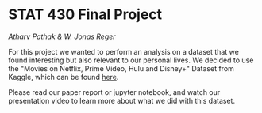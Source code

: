 # STAT 430 Final Project
_Atharv Pathak & W. Jonas Reger_

For this project we wanted to perform an analysis on a dataset that we found interesting but also relevant to our personal lives. We decided to use the "Movies on Netflix, Prime Video, Hulu and Disney+" Dataset from Kaggle, which can be found [here](https://www.kaggle.com/ruchi798/movies-on-netflix-prime-video-hulu-and-disney).

Please read our paper report or jupyter notebook, and watch our presentation video to learn more about what we did with this dataset.